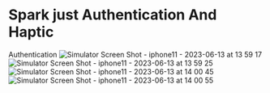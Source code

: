 # Spark just Authentication And Haptic
Authentication
![Simulator Screen Shot - iphone11 - 2023-06-13 at 13 59 17](https://github.com/bigjermaine/Spark/assets/113020989/477b7396-cf90-45d2-9937-bfad6c15d2b8)
![Simulator Screen Shot - iphone11 - 2023-06-13 at 13 59 25](https://github.com/bigjermaine/Spark/assets/113020989/1b7b2abe-4976-484e-ab0b-dcb7e64fa3a4)
![Simulator Screen Shot - iphone11 - 2023-06-13 at 14 00 45](https://github.com/bigjermaine/Spark/assets/113020989/acaa5fc0-6c82-44fb-8a4f-ecc9e331cb6f)
![Simulator Screen Shot - iphone11 - 2023-06-13 at 14 00 55](https://github.com/bigjermaine/Spark/assets/113020989/c9c236bc-03cf-46e7-b197-ec09054befa3)
